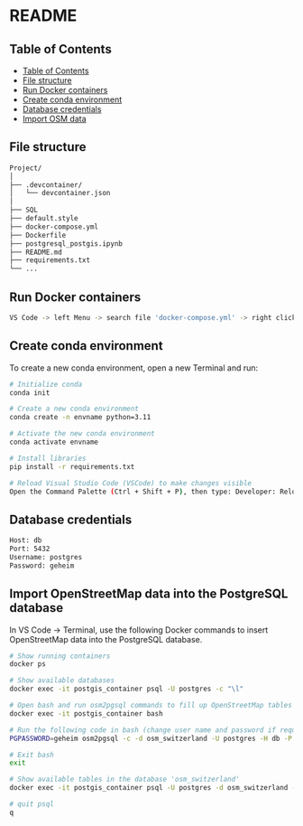 # README

## Table of Contents
- [Table of Contents](#table-of-contents)
- [File structure](#file-structure)
- [Run Docker containers](#run-docker-containers)
- [Create conda environment](#create-conda_environment)
- [Database credentials](#database-credentials)
- [Import OSM data](#import-osm-data)

## File structure
```bash
Project/
│
├── .devcontainer/
│   └── devcontainer.json
│
├── SQL
├── default.style
├── docker-compose.yml
├── Dockerfile
├── postgresql_postgis.ipynb
├── README.md
├── requirements.txt
└── ...
```

## Run Docker containers
```bash
VS Code -> left Menu -> search file 'docker-compose.yml' -> right click -> Compose Up
```

## Create conda environment
To create a new conda environment, open a new Terminal and run:

```bash
# Initialize conda
conda init

# Create a new conda environment
conda create -n envname python=3.11

# Activate the new conda environment
conda activate envname

# Install libraries
pip install -r requirements.txt

# Reload Visual Studio Code (VSCode) to make changes visible
Open the Command Palette (Ctrl + Shift + P), then type: Developer: Reload Window
```

## Database credentials
```bash
Host: db
Port: 5432
Username: postgres
Password: geheim
```

## Import OpenStreetMap data into the PostgreSQL database

In VS Code -> Terminal, use the following Docker commands to insert OpenStreetMap data into the PostgreSQL database.

```bash
# Show running containers
docker ps

# Show available databases
docker exec -it postgis_container psql -U postgres -c "\l"

# Open bash and run osm2pgsql commands to fill up OpenStreetMap tables
docker exec -it postgis_container bash

# Run the following code in bash (change user name and password if required)
PGPASSWORD=geheim osm2pgsql -c -d osm_switzerland -U postgres -H db -P 5432 -S /usr/bin/default.style /tmp/switzerland-latest.osm.pbf

# Exit bash
exit

# Show available tables in the database 'osm_switzerland'
docker exec -it postgis_container psql -U postgres -d osm_switzerland -c "\dt;"

# quit psql
q
```
